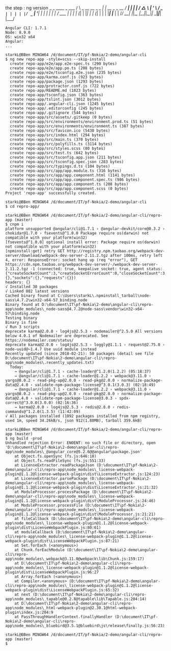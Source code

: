 the step :
	ng version
	_                      _                 ____ _     ___
	/ \   _ __   __ _ _   _| | __ _ _ __     / ___| |   |_ _|
	/ △ \ | '_ \ / _` | | | | |/ _` | '__|   | |   | |    | |
	/ ___ \| | | | (_| | |_| | | (_| | |      | |___| |___ | |
	/_/   \_\_| |_|\__, |\__,_|_|\__,_|_|       \____|_____|___|
	|___/

	Angular CLI: 1.7.1
	Node: 8.9.0
	OS: win32 x64
	Angular:
	...

	starkL@BBen MINGW64 /d/document/IT/pf-Nokia/2-demo/angular-cli
	$ ng new repo-app -style=scss --skip-install
	  create repo-app/e2e/app.e2e-spec.ts (290 bytes)
	  create repo-app/e2e/app.po.ts (208 bytes)
	  create repo-app/e2e/tsconfig.e2e.json (235 bytes)
	  create repo-app/karma.conf.js (923 bytes)
	  create repo-app/package.json (1293 bytes)
	  create repo-app/protractor.conf.js (722 bytes)
	  create repo-app/README.md (1023 bytes)
	  create repo-app/tsconfig.json (363 bytes)
	  create repo-app/tslint.json (3012 bytes)
	  create repo-app/.angular-cli.json (1245 bytes)
	  create repo-app/.editorconfig (245 bytes)
	  create repo-app/.gitignore (544 bytes)
	  create repo-app/src/assets/.gitkeep (0 bytes)
	  create repo-app/src/environments/environment.prod.ts (51 bytes)
	  create repo-app/src/environments/environment.ts (387 bytes)
	  create repo-app/src/favicon.ico (5430 bytes)
	  create repo-app/src/index.html (294 bytes)
	  create repo-app/src/main.ts (370 bytes)
	  create repo-app/src/polyfills.ts (3114 bytes)
	  create repo-app/src/styles.scss (80 bytes)
	  create repo-app/src/test.ts (642 bytes)
	  create repo-app/src/tsconfig.app.json (211 bytes)
	  create repo-app/src/tsconfig.spec.json (283 bytes)
	  create repo-app/src/typings.d.ts (104 bytes)
	  create repo-app/src/app/app.module.ts (316 bytes)
	  create repo-app/src/app/app.component.html (1141 bytes)
	  create repo-app/src/app/app.component.spec.ts (986 bytes)
	  create repo-app/src/app/app.component.ts (208 bytes)
	  create repo-app/src/app/app.component.scss (0 bytes)
	Project 'repo-app' successfully created.

	starkL@BBen MINGW64 /d/document/IT/pf-Nokia/2-demo/angular-cli
	$ cd repro-app/

	starkL@BBen MINGW64 /d/document/IT/pf-Nokia/2-demo/angular-cli/repro-app (master)
	$ cnpm i
	platform unsupported @angular/cli@1.7.1 › @angular-devkit/core@0.3.2 › chokidar@1.7.0 › fsevents@^1.0.0 Package require os(darwin) not compatible with your platform(win32)
	[fsevents@^1.0.0] optional install error: Package require os(darwin) not compatible with your platform(win32)
	[npminstall:get] retry GET http://registry.npm.taobao.org/webpack-dev-server/download/webpack-dev-server-2.11.2.tgz after 100ms, retry left 4, error: ResponseError: socket hang up (req "error"), GET https://cdn.npm.taobao.org/webpack-dev-server/-/webpack-dev-server-2.11.2.tgz -1 (connected: true, keepalive socket: true, agent status: {"createSocketCount":3,"createSocketErrorCount":0,"closeSocketCount":3,"errorSocketCount":0,"timeoutSocketCount":3,"requestCount":10,"freeSockets":{},"sockets":{},"requests":{}})
	headers: {}
	√ Installed 30 packages
	√ Linked 882 latest versions
	Cached binary found at C:\Users\starkL\.npminstall_tarball\node-sass\4.7.2\win32-x64-57_binding.node
	Binary found at D:\document\IT\pf-Nokia\2-demo\angular-cli\repro-app\node_modules\_node-sass@4.7.2@node-sass\vendor\win32-x64-57\binding.node
	Testing binary
	Binary is fine
	√ Run 3 scripts
	deprecate karma@2.0.0 › log4js@2.5.3 › nodemailer@^2.5.0 All versions below 4.0.1 of Nodemailer are deprecated. See https://nodemailer.com/status/
	deprecate karma@2.0.0 › log4js@2.5.3 › loggly@1.1.1 › request@2.75.0 › node-uuid@~1.4.7 Use uuid module instead
	Recently updated (since 2018-02-21): 50 packages (detail see file D:\document\IT\pf-Nokia\2-demo\angular-cli\repro-app\node_modules\.recently_updates.txt)
	  Today:
	    → @angular/cli@1.7.1 › cache-loader@^1.2.0(1.2.2) (05:18:37)
	    → @angular/cli@1.7.1 › cache-loader@1.2.2 › webpack@3.11.0 › yargs@8.0.2 › read-pkg-up@2.0.0 › read-pkg@2.0.0 › normalize-package-data@2.4.0 › validate-npm-package-license@^3.0.1(3.0.3) (02:18:49)
	    → @angular/cli@1.7.1 › cache-loader@1.2.2 › webpack@3.11.0 › yargs@8.0.2 › read-pkg-up@2.0.0 › read-pkg@2.0.0 › normalize-package-data@2.4.0 › validate-npm-package-license@3.0.3 › spdx-correct@^3.0.0(3.0.0) (02:16:36)
	    → karma@2.0.0 › log4js@2.5.3 › redis@2.8.0 › redis-commands@^1.2.0(1.3.5) (11:42:09)
	√ All packages installed (1092 packages installed from npm registry, used 1m, speed 34.26kB/s, json 912(1.88MB), tarball 359.6kB)

	starkL@BBen MINGW64 /d/document/IT/pf-Nokia/2-demo/angular-cli/repro-app (master)
	$ ng build -prod
	Unhandled rejection Error: ENOENT: no such file or directory, open 'D:\document\IT\pf-Nokia\2-demo\angular-cli\repro-app\node_modules\_@angular_core@5.2.6@@angular\package.json'
	    at Object.fs.openSync (fs.js:646:18)
	    at Object.fs.readFileSync (fs.js:551:33)
	    at LicenseExtractor.readPackageJson (D:\document\IT\pf-Nokia\2-demo\angular-cli\repro-app\node_modules\_license-webpack-plugin@1.1.2@license-webpack-plugin\dist\LicenseExtractor.js:124:23)
	    at LicenseExtractor.parsePackage (D:\document\IT\pf-Nokia\2-demo\angular-cli\repro-app\node_modules\_license-webpack-plugin@1.1.2@license-webpack-plugin\dist\LicenseExtractor.js:21:32)
	    at ModuleProcessor.processPackage (D:\document\IT\pf-Nokia\2-demo\angular-cli\repro-app\node_modules\_license-webpack-plugin@1.1.2@license-webpack-plugin\dist\ModuleProcessor.js:24:46)
	    at ModuleProcessor.processFile (D:\document\IT\pf-Nokia\2-demo\angular-cli\repro-app\node_modules\_license-webpack-plugin@1.1.2@license-webpack-plugin\dist\ModuleProcessor.js:21:21)
	    at fileCallback (D:\document\IT\pf-Nokia\2-demo\angular-cli\repro-app\node_modules\_license-webpack-plugin@1.1.2@license-webpack-plugin\dist\LicenseWebpackPlugin.js:80:61)
	    at moduleCallback (D:\document\IT\pf-Nokia\2-demo\angular-cli\repro-app\node_modules\_license-webpack-plugin@1.1.2@license-webpack-plugin\dist\LicenseWebpackPlugin.js:87:21)
	    at Set.forEach (<anonymous>)
	    at Chunk.forEachModule (D:\document\IT\pf-Nokia\2-demo\angular-cli\repro-app\node_modules\_webpack@3.11.0@webpack\lib\Chunk.js:159:17)
	    at D:\document\IT\pf-Nokia\2-demo\angular-cli\repro-app\node_modules\_license-webpack-plugin@1.1.2@license-webpack-plugin\dist\LicenseWebpackPlugin.js:96:27
	    at Array.forEach (<anonymous>)
	    at Compiler.<anonymous> (D:\document\IT\pf-Nokia\2-demo\angular-cli\repro-app\node_modules\_license-webpack-plugin@1.1.2@license-webpack-plugin\dist\LicenseWebpackPlugin.js:65:32)
	    at next (D:\document\IT\pf-Nokia\2-demo\angular-cli\repro-app\node_modules\_tapable@0.2.8@tapable\lib\Tapable.js:204:14)
	    at D:\document\IT\pf-Nokia\2-demo\angular-cli\repro-app\node_modules\_html-webpack-plugin@2.30.1@html-webpack-plugin\index.js:204:9
	    at PassThroughHandlerContext.finallyHandler (D:\document\IT\pf-Nokia\2-demo\angular-cli\repro-app\node_modules\_bluebird@3.5.1@bluebird\js\release\finally.js:56:23)

	starkL@BBen MINGW64 /d/document/IT/pf-Nokia/2-demo/angular-cli/repro-app (master)
	$
